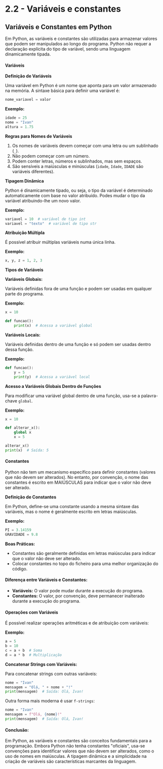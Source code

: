 # 2.2 - Variáveis e constantes

## Variáveis e Constantes em Python

Em Python, as variáveis e constantes são utilizadas para armazenar valores que podem ser manipulados ao longo do programa. Python não requer a declaração explícita do tipo de variável, sendo uma linguagem dinamicamente tipada.

#### Variáveis

**Definição de Variáveis**

Uma variável em Python é um nome que aponta para um valor armazenado na memória. A sintaxe básica para definir uma variável é:

```python
nome_variavel = valor
```

**Exemplo:**

```python
idade = 25
nome = "Ivan"
altura = 1.75
```

**Regras para Nomes de Variáveis**

1. Os nomes de variáveis devem começar com uma letra ou um sublinhado (`_`).
2. Não podem começar com um número.
3. Podem conter letras, números e sublinhados, mas sem espaços.
4. São sensíveis a maiúsculas e minúsculas (`idade`, `Idade`, `IDADE` são variáveis diferentes).

**Tipagem Dinâmica**

Python é dinamicamente tipado, ou seja, o tipo da variável é determinado automaticamente com base no valor atribuído. Podes mudar o tipo da variável atribuindo-lhe um novo valor.

**Exemplo:**

```python
variavel = 10  # variável de tipo int
variavel = "texto"  # variável de tipo str
```

**Atribuição Múltipla**

É possível atribuir múltiplas variáveis numa única linha.

**Exemplo:**

```python
x, y, z = 1, 2, 3
```

**Tipos de Variáveis**

**Variáveis Globais:**

Variáveis definidas fora de uma função e podem ser usadas em qualquer parte do programa.

**Exemplo:**

```python
x = 10

def funcao():
    print(x)  # Acessa a variável global
```

**Variáveis Locais:**

Variáveis definidas dentro de uma função e só podem ser usadas dentro dessa função.

**Exemplo:**

```python
def funcao():
    y = 5
    print(y)  # Acessa a variável local
```

**Acesso a Variáveis Globais Dentro de Funções**

Para modificar uma variável global dentro de uma função, usa-se a palavra-chave `global`.

**Exemplo:**

```python
x = 10

def alterar_x():
    global x
    x = 5

alterar_x()
print(x)  # Saída: 5
```

#### Constantes

Python não tem um mecanismo específico para definir constantes (valores que não devem ser alterados). No entanto, por convenção, o nome das constantes é escrito em MAIÚSCULAS para indicar que o valor não deve ser alterado.

**Definição de Constantes**

Em Python, define-se uma constante usando a mesma sintaxe das variáveis, mas o nome é geralmente escrito em letras maiúsculas.

**Exemplo:**

```python
PI = 3.14159
GRAVIDADE = 9.8
```

**Boas Práticas:**

* Constantes são geralmente definidas em letras maiúsculas para indicar que o valor não deve ser alterado.
* Colocar constantes no topo do ficheiro para uma melhor organização do código.

#### Diferença entre Variáveis e Constantes:

* **Variáveis:** O valor pode mudar durante a execução do programa.
* **Constantes:** O valor, por convenção, deve permanecer inalterado durante a execução do programa.

#### Operações com Variáveis

É possível realizar operações aritméticas e de atribuição com variáveis:

**Exemplo:**

```python
a = 5
b = 10
c = a + b  # Soma
d = a * b  # Multiplicação
```

**Concatenar Strings com Variáveis:**

Para concatenar strings com outras variáveis:

```python
nome = "Ivan"
mensagem = "Olá, " + nome + "!"
print(mensagem)  # Saída: Olá, Ivan!
```

Outra forma mais moderna é usar `f-strings`:

```python
nome = "Ivan"
mensagem = f"Olá, {nome}!"
print(mensagem)  # Saída: Olá, Ivan!
```

#### Conclusão:

Em Python, as variáveis e constantes são conceitos fundamentais para a programação. Embora Python não tenha constantes "oficiais", usa-se convenções para identificar valores que não devem ser alterados, como o uso de nomes em maiúsculas. A tipagem dinâmica e a simplicidade na criação de variáveis são características marcantes da linguagem.
